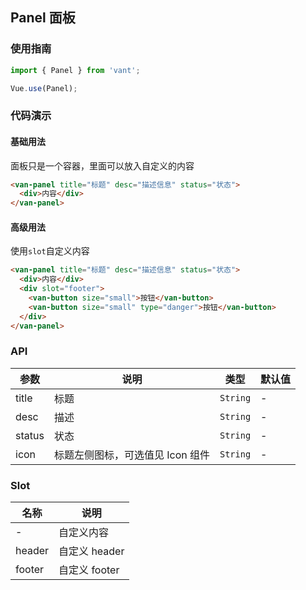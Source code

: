 ## Panel 面板

### 使用指南
``` javascript
import { Panel } from 'vant';

Vue.use(Panel);
```

### 代码演示

#### 基础用法
面板只是一个容器，里面可以放入自定义的内容

```html
<van-panel title="标题" desc="描述信息" status="状态">
  <div>内容</div>
</van-panel>
```

#### 高级用法
使用`slot`自定义内容

```html
<van-panel title="标题" desc="描述信息" status="状态">
  <div>内容</div>
  <div slot="footer">
    <van-button size="small">按钮</van-button>
    <van-button size="small" type="danger">按钮</van-button>
  </div>
</van-panel>
```

### API

| 参数 | 说明 | 类型 | 默认值 |
|-----------|-----------|-----------|-------------|
| title | 标题 | `String` | - |
| desc | 描述 | `String` | - |
| status | 状态 | `String` | - |
| icon | 标题左侧图标，可选值见 Icon 组件 | `String` | - |

### Slot

| 名称 | 说明 |
|-----------|-----------|
| - | 自定义内容 |
| header | 自定义 header |
| footer | 自定义 footer |
